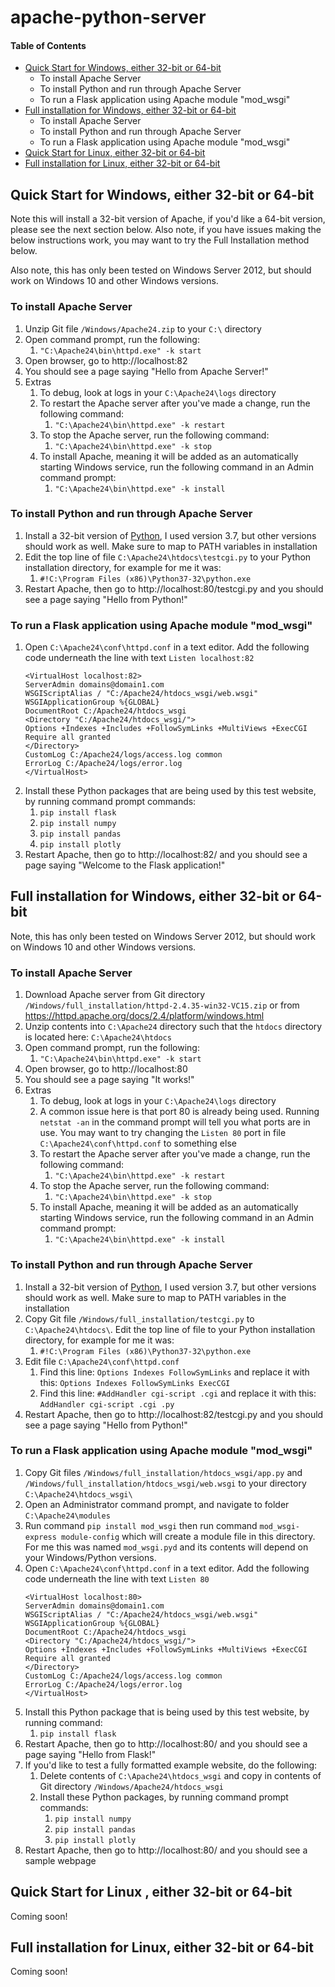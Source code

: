 # apache-python-server

#### Table of Contents
- [Quick Start for Windows, either 32-bit or 64-bit](#h1)  
   - To install Apache Server
   - To install Python and run through Apache Server 
   - To run a Flask application using Apache module "mod_wsgi" 
- [Full installation for Windows, either 32-bit or 64-bit](#h2)
   - To install Apache Server
   - To install Python and run through Apache Server 
   - To run a Flask application using Apache module "mod_wsgi" 
- [Quick Start for Linux, either 32-bit or 64-bit](#h3)
- [Full installation for Linux, either 32-bit or 64-bit](#h4)

<a name="h1"/>

## Quick Start for Windows, either 32-bit or 64-bit 
Note this will install a 32-bit version of Apache, if you'd like a 64-bit version, please see the next section below.  Also note, if you have issues making the below instructions work, you may want to try the Full Installation method below.

Also note, this has only been tested on Windows Server 2012, but should work on Windows 10 and other Windows versions.

### To install Apache Server
1. Unzip Git file `/Windows/Apache24.zip` to your `C:\` directory
1. Open command prompt, run the following:
   1. `"C:\Apache24\bin\httpd.exe" -k start`
1. Open browser, go to http://localhost:82
1. You should see a page saying "Hello from Apache Server!"
1. Extras
   1. To debug, look at logs in your `C:\Apache24\logs` directory
   1. To restart the Apache server after you've made a change, run the following command:
      1. `"C:\Apache24\bin\httpd.exe" -k restart`
   1. To stop the Apache server, run the following command:
      1. `"C:\Apache24\bin\httpd.exe" -k stop`
   1. To install Apache, meaning it will be added as an automatically starting Windows service, run the following command in an Admin command prompt:
      1. `"C:\Apache24\bin\httpd.exe" -k install`

### To install Python and run through Apache Server 
1. Install a 32-bit version of [Python](https://www.python.org/downloads/), I used version 3.7, but other versions should work as well. Make sure to map to PATH variables in installation
1. Edit the top line of file `C:\Apache24\htdocs\testcgi.py` to your Python installation directory, for example for me it was:
   1. `#!C:\Program Files (x86)\Python37-32\python.exe`
1. Restart Apache, then go to http://localhost:80/testcgi.py and you should see a page saying "Hello from Python!"

### To run a Flask application using Apache module "mod_wsgi" 
1. Open `C:\Apache24\conf\httpd.conf` in a text editor.  Add the following code underneath the line with text `Listen localhost:82`
    ```
    <VirtualHost localhost:82>
    ServerAdmin domains@domain1.com
    WSGIScriptAlias / "C:/Apache24/htdocs_wsgi/web.wsgi"
    WSGIApplicationGroup %{GLOBAL}
    DocumentRoot C:/Apache24/htdocs_wsgi
    <Directory "C:/Apache24/htdocs_wsgi/">
    Options +Indexes +Includes +FollowSymLinks +MultiViews +ExecCGI
    Require all granted   
    </Directory>
    CustomLog C:/Apache24/logs/access.log common
    ErrorLog C:/Apache24/logs/error.log
    </VirtualHost>
    ```
1. Install these Python packages that are being used by this test website, by running command prompt commands:
   1. `pip install flask`
   1. `pip install numpy`
   1. `pip install pandas`
   1. `pip install plotly`
1. Restart Apache, then go to http://localhost:82/ and you should see a page saying "Welcome to the Flask application!"

<a name="h2"/>

## Full installation for Windows, either 32-bit or 64-bit
Note, this has only been tested on Windows Server 2012, but should work on Windows 10 and other Windows versions.

### To install Apache Server 
1. Download Apache server from Git directory `/Windows/full_installation/httpd-2.4.35-win32-VC15.zip` or from https://httpd.apache.org/docs/2.4/platform/windows.html
1. Unzip contents into `C:\Apache24` directory such that the `htdocs` directory is located here: `C:\Apache24\htdocs`
1. Open command prompt, run the following:
   1. `"C:\Apache24\bin\httpd.exe" -k start`
1. Open browser, go to http://localhost:80
1. You should see a page saying "It works!"
1. Extras
   1. To debug, look at logs in your `C:\Apache24\logs` directory
   1. A common issue here is that port 80 is already being used.  Running `netstat -an` in the command prompt will tell you what ports are in use. You may want to try changing the `Listen 80` port in file `C:\Apache24\conf\httpd.conf` to something else
   1. To restart the Apache server after you've made a change, run the following command:
      1. `"C:\Apache24\bin\httpd.exe" -k restart`
   1. To stop the Apache server, run the following command:
      1. `"C:\Apache24\bin\httpd.exe" -k stop`
   1. To install Apache, meaning it will be added as an automatically starting Windows service, run the following command in an Admin command prompt:
      1. `"C:\Apache24\bin\httpd.exe" -k install`

### To install Python and run through Apache Server 
1. Install a 32-bit version of [Python](https://www.python.org/downloads/), I used version 3.7, but other versions should work as well. Make sure to map to PATH variables in the installation
1. Copy Git file `/Windows/full_installation/testcgi.py` to `C:\Apache24\htdocs\`. Edit the top line of file to your Python installation directory, for example for me it was:
   1. `#!C:\Program Files (x86)\Python37-32\python.exe`
1. Edit file `C:\Apache24\conf\httpd.conf`
   1. Find this line: `Options Indexes FollowSymLinks` and replace it with this: `Options Indexes FollowSymLinks ExecCGI` 
   1. Find this line: `#AddHandler cgi-script .cgi` and replace it with this: `AddHandler cgi-script .cgi .py`
1. Restart Apache, then go to http://localhost:82/testcgi.py and you should see a page saying "Hello from Python!"

### To run a Flask application using Apache module "mod_wsgi" 
1. Copy Git files `/Windows/full_installation/htdocs_wsgi/app.py` and `/Windows/full_installation/htdocs_wsgi/web.wsgi` to your directory `C:\Apache24\htdocs_wsgi\` 
1. Open an Administrator command prompt, and navigate to folder `C:\Apache24\modules`
1. Run command `pip install mod_wsgi` then run command `mod_wsgi-express module-config` which will create a module file in this directory.  For me this was named `mod_wsgi.pyd` and its contents will depend on your Windows/Python versions.
1. Open `C:\Apache24\conf\httpd.conf` in a text editor.  Add the following code underneath the line with text `Listen 80`
    ```
    <VirtualHost localhost:80>
    ServerAdmin domains@domain1.com
    WSGIScriptAlias / "C:/Apache24/htdocs_wsgi/web.wsgi"
    WSGIApplicationGroup %{GLOBAL}
    DocumentRoot C:/Apache24/htdocs_wsgi
    <Directory "C:/Apache24/htdocs_wsgi/">
    Options +Indexes +Includes +FollowSymLinks +MultiViews +ExecCGI
    Require all granted   
    </Directory>
    CustomLog C:/Apache24/logs/access.log common
    ErrorLog C:/Apache24/logs/error.log
    </VirtualHost>
    ```
1. Install this Python package that is being used by this test website, by running command:
   1. `pip install flask`
1. Restart Apache, then go to http://localhost:80/ and you should see a page saying "Hello from Flask!"
1. If you'd like to test a fully formatted example website, do the following:
   1. Delete contents of `C:\Apache24\htdocs_wsgi` and copy in contents of Git directory `/Windows/Apache24/htdocs_wsgi`
   1. Install these Python packages, by running command prompt commands:
         1. `pip install numpy`
         1. `pip install pandas`
         1. `pip install plotly`
1. Restart Apache, then go to http://localhost:80/ and you should see a sample webpage

<a name="h3"/>

## Quick Start for Linux , either 32-bit or 64-bit

Coming soon!

<a name="h4"/>

## Full installation for Linux, either 32-bit or 64-bit

Coming soon!

